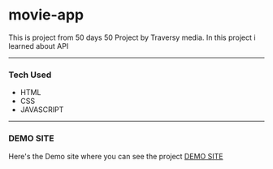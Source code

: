 # movie-app
This is project from 50 days 50 Project by Traversy media. In this project i learned about API


<hr>

### Tech Used 
- HTML
- CSS
- JAVASCRIPT
<hr>

### DEMO SITE
Here's the Demo site where you can see the project
[DEMO SITE](https://ankitmrmishra.github.io/movie-app/)

